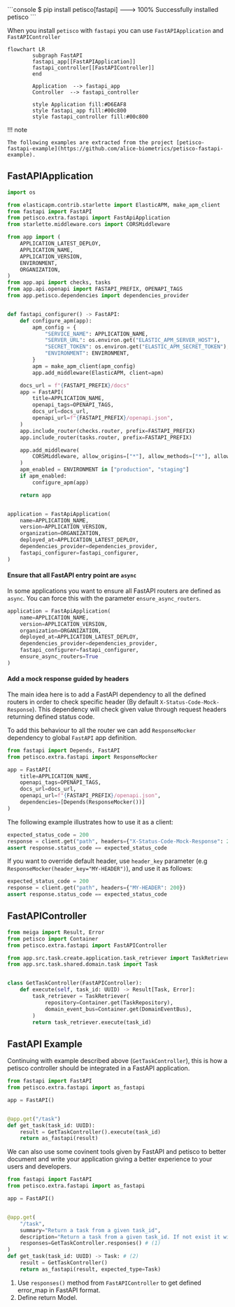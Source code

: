<div class="termy">
```console
$ pip install petisco[fastapi]
---> 100%
Successfully installed petisco
```
</div>

When you install `petisco` with `fastapi` you can use `FastAPIApplication` and `FastAPIController`

```mermaid
flowchart LR
		subgraph FastAPI 
		fastapi_app[[FastAPIApplication]]
		fastapi_controller[[FastAPIController]]
		end
		
		Application  --> fastapi_app
		Controller  --> fastapi_controller

		style Application fill:#D6EAF8
		style fastapi_app fill:#00c800
		style fastapi_controller fill:#00c800
```

!!! note

    The following examples are extracted from the project [petisco-fastapi-example](https://github.com/alice-biometrics/petisco-fastapi-example).

## FastAPIApplication

```python
import os

from elasticapm.contrib.starlette import ElasticAPM, make_apm_client
from fastapi import FastAPI
from petisco.extra.fastapi import FastApiApplication
from starlette.middleware.cors import CORSMiddleware

from app import (
    APPLICATION_LATEST_DEPLOY,
    APPLICATION_NAME,
    APPLICATION_VERSION,
    ENVIRONMENT,
    ORGANIZATION,
)
from app.api import checks, tasks
from app.api.openapi import FASTAPI_PREFIX, OPENAPI_TAGS
from app.petisco.dependencies import dependencies_provider


def fastapi_configurer() -> FastAPI:
    def configure_apm(app):
        apm_config = {
            "SERVICE_NAME": APPLICATION_NAME,
            "SERVER_URL": os.environ.get("ELASTIC_APM_SERVER_HOST"),
            "SECRET_TOKEN": os.environ.get("ELASTIC_APM_SECRET_TOKEN"),
            "ENVIRONMENT": ENVIRONMENT,
        }
        apm = make_apm_client(apm_config)
        app.add_middleware(ElasticAPM, client=apm)

    docs_url = f"{FASTAPI_PREFIX}/docs"
    app = FastAPI(
        title=APPLICATION_NAME,
        openapi_tags=OPENAPI_TAGS,
        docs_url=docs_url,
        openapi_url=f"{FASTAPI_PREFIX}/openapi.json",
    )
    app.include_router(checks.router, prefix=FASTAPI_PREFIX)
    app.include_router(tasks.router, prefix=FASTAPI_PREFIX)

    app.add_middleware(
        CORSMiddleware, allow_origins=["*"], allow_methods=["*"], allow_headers=["*"]
    )
    apm_enabled = ENVIRONMENT in ["production", "staging"]
    if apm_enabled:
        configure_apm(app)

    return app


application = FastApiApplication(
    name=APPLICATION_NAME,
    version=APPLICATION_VERSION,
    organization=ORGANIZATION,
    deployed_at=APPLICATION_LATEST_DEPLOY,
    dependencies_provider=dependencies_provider,
    fastapi_configurer=fastapi_configurer,
)
```

#### Ensure that all FastAPI entry point are `async`

In some applications you want to ensure all FastAPI routers are defined as `async`. You can force this with the 
parameter `ensure_async_routers`.


```python hl_lines="8"
application = FastApiApplication(
    name=APPLICATION_NAME,
    version=APPLICATION_VERSION,
    organization=ORGANIZATION,
    deployed_at=APPLICATION_LATEST_DEPLOY,
    dependencies_provider=dependencies_provider,
    fastapi_configurer=fastapi_configurer,
    ensure_async_routers=True
)
```
    
#### Add a mock response guided by headers

The main idea here is to add a FastAPI dependency to all the defined routers in order to check specific header (By default `X-Status-Code-Mock-Response`).
This dependency will check given value through request headers returning defined status code. 

To add this behaviour to all the router we can add `ResponseMocker` dependency to global `FastAPI` app definition. 

```python hl_lines="9"
from fastapi import Depends, FastAPI
from petisco.extra.fastapi import ResponseMocker

app = FastAPI(
    title=APPLICATION_NAME,
    openapi_tags=OPENAPI_TAGS,
    docs_url=docs_url,
    openapi_url=f"{FASTAPI_PREFIX}/openapi.json",
    dependencies=[Depends(ResponseMocker())]
)
```

The following example illustrates how to use it as a client:

```python
expected_status_code = 200
response = client.get("path", headers={"X-Status-Code-Mock-Response": 200})
assert response.status_code == expected_status_code
```

If you want to override default header, use `header_key` parameter (e.g `ResponseMocker(header_key="MY-HEADER")`), and use it
as follows:

```python
expected_status_code = 200
response = client.get("path", headers={"MY-HEADER": 200})
assert response.status_code == expected_status_code
```






## FastAPIController

```python
from meiga import Result, Error
from petisco import Container
from petisco.extra.fastapi import FastAPIController

from app.src.task.create.application.task_retriever import TaskRetriever
from app.src.task.shared.domain.task import Task


class GetTaskController(FastAPIController):
    def execute(self, task_id: UUID) -> Result[Task, Error]:
        task_retriever = TaskRetriever(
            repository=Container.get(TaskRepository),
            domain_event_bus=Container.get(DomainEventBus),
        )
        return task_retriever.execute(task_id)
```

## FastAPI Example

Continuing with example described above (`GetTaskController`), this is how a petisco controller should be integrated
in a FastAPI application.

```python
from fastapi import FastAPI
from petisco.extra.fastapi import as_fastapi

app = FastAPI()


@app.get("/task")
def get_task(task_id: UUID):
    result = GetTaskController().execute(task_id)
    return as_fastapi(result)
```

We can also use some covinent tools given by FastAPI and petisco to better document and write your application giving a 
better experience to your users and developers. 

```python 
from fastapi import FastAPI
from petisco.extra.fastapi import as_fastapi

app = FastAPI()


@app.get(
    "/task",
    summary="Return a task from a given task_id",
    description="Return a task from a given task_id. If not exist it will return an error.",
    responses=GetTaskController.responses() # (1)
)
def get_task(task_id: UUID) -> Task: # (2)
    result = GetTaskController()
    return as_fastapi(result, expected_type=Task)
```

1. Use `responses()` method from `FastAPIController` to get defined error_map in FastAPI format.
2. Define return Model.
